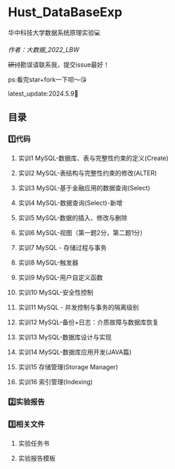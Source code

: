 # Hust_DataBaseExp
 华中科技大学数据系统原理实验💻

 *作者：大数据_2022_LBW*

 ~~研讨~~勘误请联系我，提交issue最好！

 ps:看完star+fork一下呗～😘

latest_update:2024.5.9📝
## 目录
### 1️⃣代码
1. 实训1 MySQL-数据库、表与完整性约束的定义(Create)

2. 实训2 MySQL-表结构与完整性约束的修改(ALTER)

3. 实训3 MySQL-基于金融应用的数据查询(Select)

4. 实训4 MySQL-数据查询(Select)-新增

5. 实训5 MySQL-数据的插入、修改与删除

6. 实训6 MySQL-视图（第一题2分，第二题1分）

7. 实训7 MySQL - 存储过程与事务

8. 实训8 MySQL-触发器

9. 实训9 MySQL-用户自定义函数

10. 实训10 MySQL-安全性控制

11. 实训11 MySQL - 并发控制与事务的隔离级别

12. 实训12 MySQL-备份+日志：介质故障与数据库恢复

13. 实训13 MySQL-数据库设计与实现

14. 实训14 MySQL-数据库应用开发(JAVA篇)

15. 实训15 存储管理(Storage Manager)

16. 实训16 索引管理(Indexing)
### 2️⃣实验报告
### 3️⃣相关文件
1. 实验任务书

2. 实验报告模板